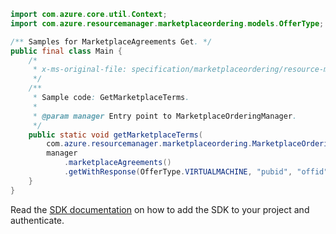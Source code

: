 ```java
import com.azure.core.util.Context;
import com.azure.resourcemanager.marketplaceordering.models.OfferType;

/** Samples for MarketplaceAgreements Get. */
public final class Main {
    /*
     * x-ms-original-file: specification/marketplaceordering/resource-manager/Microsoft.MarketplaceOrdering/stable/2021-01-01/examples/GetMarketplaceTerms.json
     */
    /**
     * Sample code: GetMarketplaceTerms.
     *
     * @param manager Entry point to MarketplaceOrderingManager.
     */
    public static void getMarketplaceTerms(
        com.azure.resourcemanager.marketplaceordering.MarketplaceOrderingManager manager) {
        manager
            .marketplaceAgreements()
            .getWithResponse(OfferType.VIRTUALMACHINE, "pubid", "offid", "planid", Context.NONE);
    }
}
```

Read the [SDK documentation](https://github.com/Azure/azure-sdk-for-java/blob/azure-resourcemanager-marketplaceordering_1.0.0-beta.2/sdk/marketplaceordering/azure-resourcemanager-marketplaceordering/README.md) on how to add the SDK to your project and authenticate.

